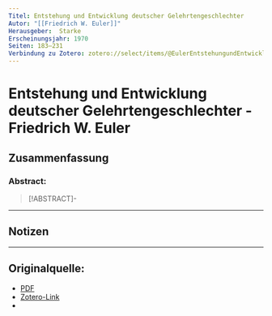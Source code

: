 ```yaml
---
Titel: Entstehung und Entwicklung deutscher Gelehrtengeschlechter
Autor: "[[Friedrich W. Euler]]"
Herausgeber:  Starke
Erscheinungsjahr: 1970
Seiten: 183–231
Verbindung zu Zotero: zotero://select/items/@EulerEntstehungundEntwicklungdeutscherGelehrtengeschlechter
---
```

# Entstehung und Entwicklung deutscher Gelehrtengeschlechter - Friedrich W. Euler

## Zusammenfassung
### Abstract:
> [!ABSTRACT]-
> 

---
## Notizen


---

## Originalquelle:
- [PDF](EulerEntstehungundEntwicklungdeutscherGelehrtengeschlechter.pdf)
- [Zotero-Link](zotero://select/items/@EulerEntstehungundEntwicklungdeutscherGelehrtengeschlechter)
- 
